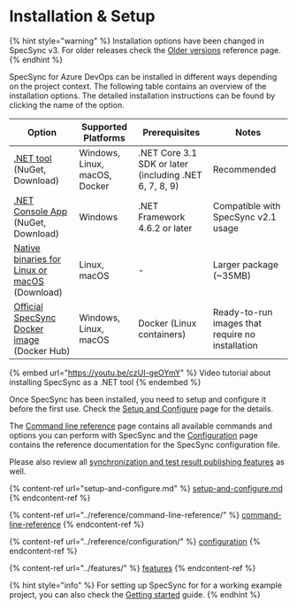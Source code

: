# Installation & Setup

{% hint style="warning" %}
Installation options have been changed in SpecSync v3. For older releases check the [Older versions](../reference/older-versions.md) reference page.
{% endhint %}

SpecSync for Azure DevOps can be installed in different ways depending on the project context. The following table contains an overview of the installation options. The detailed installation instructions can be found by clicking the name of the option.

| Option | Supported Platforms | Prerequisites | Notes |
| ------ | ------------------- | ------------- | ----- |
| [.NET tool](dotnet-core-tool.md) (NuGet, Download) | Windows, Linux, macOS, Docker | .NET Core 3.1 SDK or later (including .NET 6, 7, 8, 9) | Recommended |
| [.NET Console App](dotnet-console.md) (NuGet, Download) | Windows | .NET Framework 4.6.2 or later | Compatible with SpecSync v2.1 usage |
| [Native binaries for Linux or macOS](native-binaries.md) (Download) | Linux, macOS | - | Larger package (\~35MB) |
| [Official SpecSync Docker image](docker-image.md) (Docker Hub) | Windows, Linux, macOS | Docker (Linux containers) | Ready-to-run images that require no installation |

{% embed url="https://youtu.be/czUI-geOYmY" %}
Video tutorial about installing SpecSync as a .NET tool
{% endembed %}

Once SpecSync has been installed, you need to setup and configure it before the first use. Check the [Setup and Configure](setup-and-configure.md) page for the details.

The [Command line reference](../reference/command-line-reference/) page contains all available commands and options you can perform with SpecSync and the [Configuration](../reference/configuration/) page contains the reference documentation for the SpecSync configuration file.

Please also review all [synchronization and test result publishing features](../features/) as well.

{% content-ref url="setup-and-configure.md" %}
[setup-and-configure.md](setup-and-configure.md)
{% endcontent-ref %}

{% content-ref url="../reference/command-line-reference/" %}
[command-line-reference](../reference/command-line-reference/)
{% endcontent-ref %}

{% content-ref url="../reference/configuration/" %}
[configuration](../reference/configuration/)
{% endcontent-ref %}

{% content-ref url="../features/" %}
[features](../features/)
{% endcontent-ref %}

{% hint style="info" %}
For setting up SpecSync for for a working example project, you can also check the [Getting started](../getting-started/) guide.
{% endhint %}







